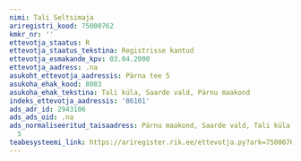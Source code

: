 ```yaml
---
nimi: Tali Seltsimaja
ariregistri_kood: 75000762
kmkr_nr: ''
ettevotja_staatus: R
ettevotja_staatus_tekstina: Registrisse kantud
ettevotja_esmakande_kpv: 03.04.2000
ettevotja_aadress: .na
asukoht_ettevotja_aadressis: Pärna tee 5
asukoha_ehak_kood: 8083
asukoha_ehak_tekstina: Tali küla, Saarde vald, Pärnu maakond
indeks_ettevotja_aadressis: '86101'
ads_adr_id: 2943106
ads_ads_oid: .na
ads_normaliseeritud_taisaadress: Pärnu maakond, Saarde vald, Tali küla, Pärna tee
  5
teabesysteemi_link: https://ariregister.rik.ee/ettevotja.py?ark=75000762&ref=rekvisiidid
---
```

